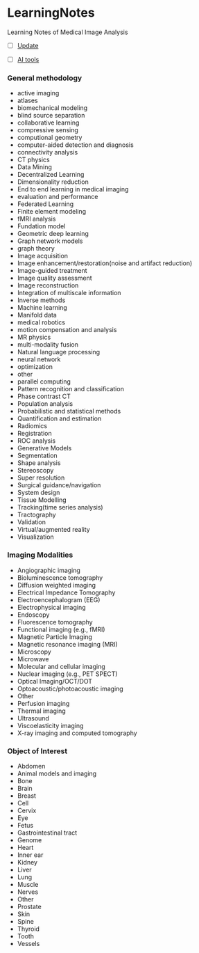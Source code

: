 # LearningNotes
Learning Notes of Medical Image Analysis

- [ ] [Update](Updates/Updates.md)

- [ ] [AI tools](Content/AITools.md)


### General methodology

- active imaging
- atlases
- biomechanical modeling
- blind source separation
- collaborative learning
- compressive sensing
- computional geometry
- computer-aided detection and diagnosis
- connectivity analysis
- CT physics
- Data Mining
- Decentralized Learning
- Dimensionality reduction
- End to end learning in medical imaging
- evaluation and performance
- Federated Learning
- Finite element modeling
- fMRI analysis
- Fundation model
- Geometric deep learning
- Graph network models
- graph theory
- Image acquisition
- Image enhancement/restoration(noise and artifact reduction)
- Image-guided treatment
- Image quality assessment
- Image reconstruction
- Integration of multiscale information
- Inverse methods
- Machine learning
- Manifold data
- medical robotics
- motion compensation and analysis
- MR physics
- multi-modality fusion
- Natural language processing
- neural network
- optimization
- other
- parallel computing
- Pattern recognition and classification
- Phase contrast CT
- Population analysis
- Probabilistic and statistical methods
- Quantification and estimation
- Radiomics
- Registration
- ROC analysis
- Generative Models
- Segmentation
- Shape analysis
- Stereoscopy
- Super resolution
- Surgical guidance/navigation
- System design
- Tissue Modelling
- Tracking(time series analysis)
- Tractography
- Validation
- Virtual/augmented reality
- Visualization

### Imaging Modalities

- Angiographic imaging
- Bioluminescence tomography
- Diffusion weighted imaging
- Electrical Impedance Tomography
- Electroencephalogram (EEG)
- Electrophysical imaging
- Endoscopy
- Fluorescence tomography
- Functional imaging (e.g., fMRI)
- Magnetic Particle Imaging
- Magnetic resonance imaging (MRI)
- Microscopy
- Microwave
- Molecular and cellular imaging
- Nuclear imaging (e.g., PET SPECT)
- Optical Imaging/OCT/DOT
- Optoacoustic/photoacoustic imaging
- Other
- Perfusion imaging
- Thermal imaging
- Ultrasound
- Viscoelasticity imaging
- X-ray imaging and computed tomography

### Object of Interest

- Abdomen
- Animal models and imaging
- Bone
- Brain
- Breast
- Cell
- Cervix
- Eye
- Fetus
- Gastrointestinal tract
- Genome
- Heart
- Inner ear
- Kidney
- Liver
- Lung
- Muscle
- Nerves
- Other
- Prostate
- Skin
- Spine
- Thyroid
- Tooth
- Vessels
